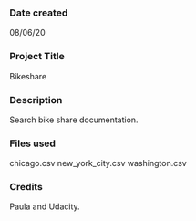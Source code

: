### Date created
08/06/20

### Project Title
Bikeshare

### Description
Search bike share documentation.

### Files used
chicago.csv
new_york_city.csv
washington.csv

### Credits
Paula and Udacity.
